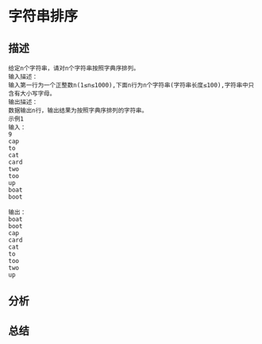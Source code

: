 # 字符串排序
## 描述
    给定n个字符串，请对n个字符串按照字典序排列。     
    输入描述：       
    输入第一行为一个正整数n(1≤n≤1000),下面n行为n个字符串(字符串长度≤100),字符串中只含有大小写字母。
    输出描述：
    数据输出n行，输出结果为按照字典序排列的字符串。
    示例1
    输入：
    9
    cap
    to
    cat
    card
    two
    too
    up
    boat
    boot

    输出：
    boat
    boot
    cap
    card
    cat
    to
    too
    two
    up

## 分析

## 总结